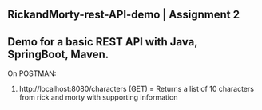 ## RickandMorty-rest-API-demo | Assignment 2
## Demo for a basic REST API with Java, SpringBoot, Maven.
On POSTMAN:
1. http://localhost:8080/characters (GET) = Returns a list of 10 characters from rick and morty with supporting information
   
